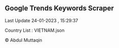 

## Google Trends Keywords Scraper 
 
Last Update 24-01-2023 , 15:29:37

Country List :
VIETNAM.json



© Abdul Muttaqin 
